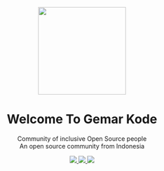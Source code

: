 <p align="center" width="300">
    <img align="center" width="200" src="https://avatars.githubusercontent.com/u/71133728?s=200&v=4" />
</p>
    <h1 align="center">Welcome To Gemar Kode</h1>
    <p align="center">Community of inclusive Open Source people<br>
        An open source community from Indonesia</p>
    <p align="center">
        <a href="https://discord.com/invite/aC9KuZ3GWC" target="_blank">
            <img src="https://img.shields.io/badge/Discord-%237289DA.svg?style=for-the-badge&logo=discord&logoColor=white">
        </a>
        <a target="_blank" href="https://www.facebook.com/gemarkode/">
            <img
                src="https://img.shields.io/badge/Facebook-%231877F2.svg?style=for-the-badge&logo=Facebook&logoColor=white">
        </a>
        <a target="_blank" href="https://www.github.com/gemarkode/">
            <img src="https://img.shields.io/badge/github-%23121011.svg?style=for-the-badge&logo=github&logoColor=white">
        </a>
    </p>
